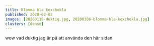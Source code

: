 ```yaml
---
title: Blomma bla kexchokla
published: 2020-02-03
images: [20200119-duktig.jpg, 20200306-blomma-bla-kexchokla.jpg]
clusters: [dense]
---
```


wow vad duktig jag är på att använda den här sidan
